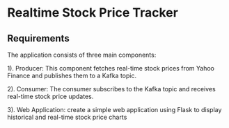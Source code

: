 # Realtime Stock Price Tracker

## Requirements
The application consists of three main components:

1). Producer: This component fetches real-time stock prices from Yahoo Finance and publishes them to a Kafka topic.

2). Consumer: The consumer subscribes to the Kafka topic and receives real-time stock price updates.

3). Web Application: create a simple web application using Flask to display historical and real-time stock price charts